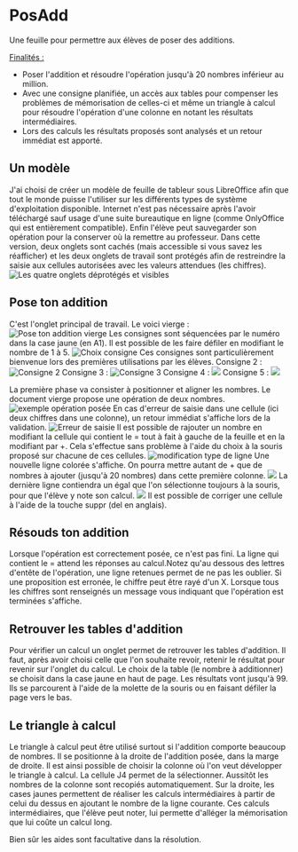 # PosAdd
Une feuille pour permettre aux élèves de poser des additions.

<ins>Finalités :</ins>
* Poser l'addition et résoudre l'opération jusqu'à 20 nombres inférieur au million.
* Avec une consigne planifiée, un accès aux tables pour compenser les problèmes de mémorisation de celles-ci et même un triangle à calcul pour résoudre l'opération d'une colonne en notant les résultats intermédiaires.
* Lors des calculs les résultats proposés sont analysés et un retour immédiat est apporté.

## Un modèle
J'ai choisi de créer un modèle de feuille de tableur sous LibreOffice afin que tout le monde puisse l'utiliser sur les différents types de système d'exploitation disponible.
Internet n'est pas nécessaire après l'avoir téléchargé sauf usage d'une suite bureautique en ligne (comme OnlyOffice qui est entièrement compatible).
Enfin l'élève peut sauvegarder son opération pour la conserver où la remettre au professeur.
Dans cette version, deux onglets sont cachés (mais accessible si vous savez les réafficher) et les deux onglets de travail sont protégés afin de restreindre la saisie aux cellules autorisées avec les valeurs attendues (les chiffres).
![Les quatre onglets déprotégés et visibles](https://nuage03.apps.education.fr/index.php/s/HqXRKfL39PqbrwQ/preview)

## Pose ton addition
C'est l'onglet principal de travail. Le voici vierge :
![Pose ton addition vierge](https://nuage03.apps.education.fr/index.php/s/2qKQSJsPxrfKAkk/preview)
Les consignes sont séquencées par le numéro dans la case jaune (en A1).
Il est possible de les faire défiler en modifiant le nombre de 1 à 5.
![Choix consigne](https://nuage03.apps.education.fr/index.php/s/zzX4Tt27xsr3Jpe/preview)
Ces consignes sont particulièrement bienvenue lors des premières utilisations par les élèves.
Consigne 2 : 
![Consigne 2](https://nuage03.apps.education.fr/index.php/s/7EL7kzjRp7sze73/preview)
Consigne 3 :
![Consigne 3](https://nuage03.apps.education.fr/index.php/s/AYaPEP7gs6NSbwe/preview)
Consigne 4 :
![](https://nuage03.apps.education.fr/index.php/s/AYpfjpM9gRWtN6a/preview)
Consigne 5 :
![](https://nuage03.apps.education.fr/index.php/s/3F6awataQREZ9Rk/preview)

La première phase va consister à positionner et aligner les nombres. Le document vierge propose une opération de deux nombres.
![exemple opération posée](https://nuage03.apps.education.fr/index.php/s/YeNcDnLPHF9PoYY/preview)
En cas d'erreur de saisie dans une cellule (ici deux chiffres dans une colonne), un retour immédiat s'affiche lors de la validation.
![Erreur de saisie](https://nuage03.apps.education.fr/index.php/s/dK7BHZtkeqMMb8P/preview)
Il est possible de rajouter un nombre en modifiant la cellule qui contient le = tout à fait à gauche de la feuille et en la modifiant par +. Cela s'effectue sans problème à l'aide du choix à la souris proposé sur chacune de ces cellules.
![modification type de ligne](https://nuage03.apps.education.fr/index.php/s/9N3pqLsqczLddfD/preview)
Une nouvelle ligne colorée s'affiche. 
On pourra mettre autant de + que de nombres à ajouter (jusqu'à 20 nombres) dans cette première colonne.
![](https://nuage03.apps.education.fr/index.php/s/zSf8ecGFtTLYn4H/preview)
La dernière ligne contiendra un égal que l'on sélectionne toujours à la souris, pour que l'élève y note son calcul.
![](https://nuage03.apps.education.fr/index.php/s/HYck4gbnSTYWoND/preview)
Il est possible de corriger une cellule à l'aide de la touche suppr (del en anglais).
## Résouds ton addition
Lorsque l'opération est correctement posée, ce n'est pas fini. La ligne qui contient le = attend les réponses au calcul.Notez qu'au dessous des lettres d'entête de l'opération, une ligne retenues permet de ne pas les oublier.
Si une proposition est erronée, le chiffre peut être rayé d'un X.
Lorsque tous les chiffres sont renseignés un message vous indiquant que l'opération est terminées s'affiche.
## Retrouver les tables d'addition
Pour vérifier un calcul un onglet permet de retrouver les tables d'addition. Il faut, après avoir choisi celle que l'on souhaite revoir, retenir le résultat pour revenir sur l'onglet du calcul.
Le choix de la table (le nombre à additionner) se choisit dans la case jaune en haut de page. Les résultats vont jusqu'à 99. Ils se parcourent à l'aide de la molette de la souris ou en faisant défiler la page vers le bas.
## Le triangle à calcul
Le triangle à calcul peut être utilisé surtout si l'addition comporte beaucoup de nombres. Il se positionne à la droite de l'addition posée, dans la marge de droite. Il est ainsi possible de choisir la colonne où l'on veut développer le triangle à calcul. La cellule J4 permet de la sélectionner.
Aussitôt les nombres de la colonne sont recopiés automatiquement. Sur la droite, les cases jaunes permettent de réaliser les calculs intermédiaires à partir de celui du dessus en ajoutant le nombre de la ligne courante. Ces calculs intermédiaires, que l'élève peut noter, lui permette d'alléger la mémorisation que lui coûte un calcul long.

Bien sûr les aides sont facultative dans la résolution.